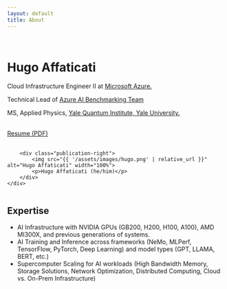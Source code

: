```yaml
---
layout: default
title: About
---
```





<div class="publications-header">
    <br>
</div>



<div class="publication-container">
    <div class="publication-entry has-right-text">
	<div class="publication-left">
            <h1>Hugo Affaticati</h1>
            <p>Cloud Infrastructure Engineer II at <a href="https://azure.microsoft.com/en-us/solutions/high-performance-computing/ai-infrastructure?msockid=1bca8350d65c681127b2939ad770690e" target="_blank">Microsoft Azure.</a></p>
            <p>Technical Lead of <a href="https://github.com/Azure/AI-benchmarking-guide/tree/main" target="_blank">Azure AI Benchmarking Team</a></p>
            <p>MS, Applied Physics, <a href="https://quantuminstitute.yale.edu/" target="_blank">Yale Quantum Institute, Yale University.</a></p>
		<br>	
	    <a href="/assets/resume/Resume_Hugo_Affaticati.pdf" class="resume-link">Resume (PDF)</a>
		<br><br>
        </div>

        <div class="publication-right">
            <img src="{{ '/assets/images/hugo.png' | relative_url }}" alt="Hugo Affaticati" width="100%">
            <p>Hugo Affaticati (he/him)</p>
        </div>
    </div>
</div>


<div class="publication-container">
    <div class="publication-entry column">
        <h2>Expertise</h2>
        <ul>
            <li>AI Infrastructure with NVIDIA GPUs (GB200, H200, H100, A100), AMD MI300X, and previous generations of systems.</li>
            <li>AI Training and Inference across frameworks (NeMo, MLPerf, TensorFlow, PyTorch, Deep Learning) and model types (GPT, LLAMA, BERT, etc.)</li>
            <li>Supercomputer Scaling for AI workloads (High Bandwidth Memory, Storage Solutions, Network Optimization, Distributed Computing, Cloud vs. On-Prem Infrastructure)</li>
        </ul>
    </div>
</div>

